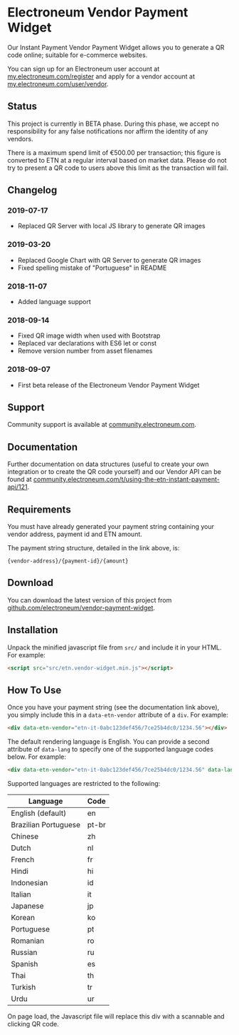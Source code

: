 # Electroneum Vendor Payment Widget

Our Instant Payment Vendor Payment Widget allows you to generate a
QR code online; suitable for e-commerce websites.

You can sign up for an Electroneum user account at
[my.electroneum.com/register](https://my.electroneum.com/register) and
apply for a vendor account at
[my.electroneum.com/user/vendor](https://my.electroneum.com/user/vendor).

## Status

This project is currently in BETA phase. During this phase, we accept no
responsibility for any false notifications nor affirm the identity of
any vendors.

There is a maximum spend limit of €500.00 per transaction; this figure
is converted to ETN at a regular interval based on market data. Please
do not try to present a QR code to users above this limit as the
transaction will fail.

## Changelog

### 2019-07-17
* Replaced QR Server with local JS library to generate QR images

### 2019-03-20
* Replaced Google Chart with QR Server to generate QR images
* Fixed spelling mistake of "Portuguese" in README

### 2018-11-07
* Added language support

### 2018-09-14
* Fixed QR image width when used with Bootstrap
* Replaced var declarations with ES6 let or const
* Remove version number from asset filenames

### 2018-09-07
* First beta release of the Electroneum Vendor Payment Widget

## Support

Community support is available at
[community.electroneum.com](https://community.electroneum.com/c/api-developers).

## Documentation

Further documentation on data structures (useful to create your own
integration or to create the QR code yourself) and our Vendor API can
be found at [community.electroneum.com/t/using-the-etn-instant-payment-api/121](https://community.electroneum.com/t/using-the-etn-instant-payment-api/121).

## Requirements

You must have already generated your payment string containing your
vendor address, payment id and ETN amount.

The payment string structure, detailed in the link above, is:

```
{vendor-address}/{payment-id}/{amount}
```

## Download

You can download the latest version of this project from
[github.com/electroneum/vendor-payment-widget](https://github.com/electroneum/vendor-payment-widget).

## Installation

Unpack the minified javascript file from `src/` and include it in your
HTML. For example:

```html
<script src="src/etn.vendor-widget.min.js"></script>
```

## How To Use

Once you have your payment string (see the documentation link above),
you simply include this in a `data-etn-vendor` attribute of a `div`. For
example:

```html
<div data-etn-vendor="etn-it-0abc123def456/7ce25b4dc0/1234.56"></div>
```

The default rendering language is English. You can provide a second
attribute of `data-lang` to specify one of the supported language codes
below. For example:

```html
<div data-etn-vendor="etn-it-0abc123def456/7ce25b4dc0/1234.56" data-lang="br-pt"></div>
```

Supported languages are restricted to the following:

| Language             | Code  |
|----------------------|-------|
| English (default)    | en    |
| Brazilian Portuguese | pt-br |
| Chinese              | zh    |
| Dutch                | nl    |
| French               | fr    |
| Hindi                | hi    |
| Indonesian           | id    |
| Italian              | it    |
| Japanese             | jp    |
| Korean               | ko    |
| Portuguese           | pt    |
| Romanian             | ro    |
| Russian              | ru    |
| Spanish              | es    |
| Thai                 | th    |
| Turkish              | tr    |
| Urdu                 | ur    |

On page load, the Javascript file will replace this div with a scannable
and clicking QR code.

